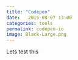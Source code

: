 ```yaml
---
title: "Codepen"
date:   2015-08-07 13:00
categories: tools
permalink: codepen-io
image: Black-Large.png
---
```


Lets test this